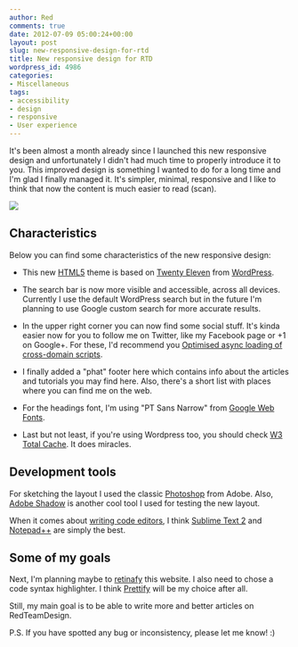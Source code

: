 ```yaml
---
author: Red
comments: true
date: 2012-07-09 05:00:24+00:00
layout: post
slug: new-responsive-design-for-rtd
title: New responsive design for RTD
wordpress_id: 4986
categories:
- Miscellaneous
tags:
- accessibility
- design
- responsive
- User experience
---
```


It's been almost a month already since I launched this new responsive design and unfortunately I didn't had much time to properly introduce it to you. This improved design is something I wanted to do for a long time and I'm glad I finally managed it. It's simpler, minimal, responsive and I like to think that now the content is much easier to read (scan).

![](http://www.red-team-design.com/wp-content/uploads/2012/07/new-responsive-design.jpg)

<!-- more -->



## Characteristics


Below you can find some characteristics of the new responsive design:




	
  * This new [HTML5](http://www.red-team-design.com/create-a-stylish-html5-template-from-scratch) theme is based on [Twenty Eleven](http://wordpress.org/extend/themes/twentyeleven) from [WordPress](http://wordpress.org/).

	
  * The search bar is now more visible and accessible, across all devices. Currently I use the default WordPress search but in the future I'm planning to use Google custom search for more accurate results.

	
  * In the upper right corner you can now find some social stuff. It's kinda easier now for you to follow me on Twitter, like my Facebook page or +1 on Google+. For these, I'd recommend you [Optimised async loading of cross-domain scripts](https://gist.github.com/1025811).

	
  * I finally added a "phat" footer here which contains info about the articles and tutorials you may find here. Also, there's a short list with places where you can find me on the web.

	
  * For the headings font, I'm using "PT Sans Narrow" from [Google Web Fonts](http://www.google.com/webfonts/specimen/PT+Sans+Narrow).

	
  * Last but not least, if you're using Wordpress too, you should check [W3 Total Cache](http://wordpress.org/extend/plugins/w3-total-cache/). It does miracles.





## Development tools



For sketching the layout I used the classic [Photoshop](http://www.adobe.com/products/photoshop.html) from Adobe. Also, [Adobe Shadow](http://labs.adobe.com/technologies/shadow/) is another cool tool I used for testing the new layout.

When it comes about [writing code editors](http://www.red-team-design.com/free-text-editors-tools-for-developers), I think [Sublime Text 2](http://www.sublimetext.com/2) and [Notepad++](http://notepad-plus-plus.org/) are simply the best.



## Some of my goals



Next, I'm planning maybe to [retinafy](http://f.cl.ly/items/012n0O023v2S2N1m3Q1t/How%20to%20Retinafy%20your%20Website.pdf) this website. I also need to chose a code syntax highlighter. I think [Prettify](http://code.google.com/p/google-code-prettify/) will be my choice after all.

Still, my main goal is to be able to write more and better articles on RedTeamDesign.

P.S. If you have spotted any bug or inconsistency, please let me know! :)



 
